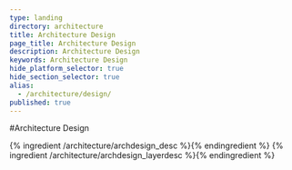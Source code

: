 ```yaml
---
type: landing
directory: architecture
title: Architecture Design
page_title: Architecture Design
description: Architecture Design
keywords: Architecture Design
hide_platform_selector: true
hide_section_selector: true
alias:
  - /architecture/design/
published: true
---
```


#Architecture Design

{% ingredient /architecture/archdesign_desc %}{% endingredient %}
{% ingredient /architecture/archdesign_layerdesc %}{% endingredient %}
